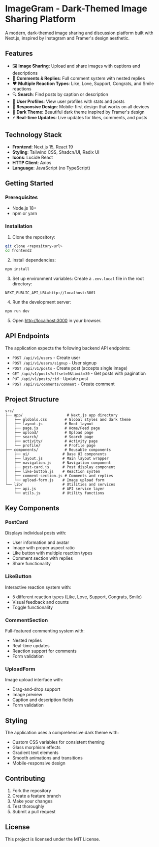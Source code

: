 # ImageGram - Dark-Themed Image Sharing Platform

A modern, dark-themed image sharing and discussion platform built with Next.js, inspired by Instagram and Framer's design aesthetic.

## Features

- 🖼️ **Image Sharing**: Upload and share images with captions and descriptions
- 💬 **Comments & Replies**: Full comment system with nested replies
- ❤️ **Multiple Reaction Types**: Like, Love, Support, Congrats, and Smile reactions
- 🔍 **Search**: Find posts by caption or description
- 👤 **User Profiles**: View user profiles with stats and posts
- 📱 **Responsive Design**: Mobile-first design that works on all devices
- 🌙 **Dark Theme**: Beautiful dark theme inspired by Framer's design
- ⚡ **Real-time Updates**: Live updates for likes, comments, and posts

## Technology Stack

- **Frontend**: Next.js 15, React 19
- **Styling**: Tailwind CSS, Shadcn/UI, Radix UI
- **Icons**: Lucide React
- **HTTP Client**: Axios
- **Language**: JavaScript (no TypeScript)

## Getting Started

### Prerequisites

- Node.js 18+ 
- npm or yarn

### Installation

1. Clone the repository:
```bash
git clone <repository-url>
cd frontend2
```

2. Install dependencies:
```bash
npm install
```

3. Set up environment variables:
Create a `.env.local` file in the root directory:
```env
NEXT_PUBLIC_API_URL=http://localhost:3001
```

4. Run the development server:
```bash
npm run dev
```

5. Open [http://localhost:3000](http://localhost:3000) in your browser.

## API Endpoints

The application expects the following backend API endpoints:

- `POST /api/v1/users` - Create user
- `POST /api/v1/users/signup` - User signup
- `POST /api/v1/posts` - Create post (accepts single image)
- `GET /api/v1/posts?offset=0&limit=30` - Get posts with pagination
- `PUT /api/v1/posts/:id` - Update post
- `POST /api/v1/comments/comment` - Create comment

## Project Structure

```
src/
├── app/                    # Next.js app directory
│   ├── globals.css        # Global styles and dark theme
│   ├── layout.js          # Root layout
│   ├── page.js            # Home/Feed page
│   ├── upload/            # Upload page
│   ├── search/            # Search page
│   ├── activity/          # Activity page
│   └── profile/           # Profile page
├── components/            # Reusable components
│   ├── ui/               # Base UI components
│   ├── layout.js         # Main layout wrapper
│   ├── navigation.js     # Navigation component
│   ├── post-card.js      # Post display component
│   ├── like-button.js    # Reaction system
│   ├── comment-section.js # Comments and replies
│   └── upload-form.js    # Image upload form
└── lib/                  # Utilities and services
    ├── api.js            # API service layer
    └── utils.js          # Utility functions
```

## Key Components

### PostCard
Displays individual posts with:
- User information and avatar
- Image with proper aspect ratio
- Like button with multiple reaction types
- Comment section with replies
- Share functionality

### LikeButton
Interactive reaction system with:
- 5 different reaction types (Like, Love, Support, Congrats, Smile)
- Visual feedback and counts
- Toggle functionality

### CommentSection
Full-featured commenting system with:
- Nested replies
- Real-time updates
- Reaction support for comments
- Form validation

### UploadForm
Image upload interface with:
- Drag-and-drop support
- Image preview
- Caption and description fields
- Form validation

## Styling

The application uses a comprehensive dark theme with:
- Custom CSS variables for consistent theming
- Glass morphism effects
- Gradient text elements
- Smooth animations and transitions
- Mobile-responsive design

## Contributing

1. Fork the repository
2. Create a feature branch
3. Make your changes
4. Test thoroughly
5. Submit a pull request

## License

This project is licensed under the MIT License.